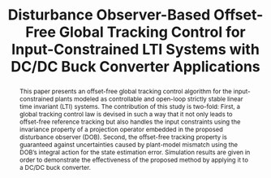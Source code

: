---
type: "Journal Paper" # Conference Paper, Journal Paper, Ph.D. Thesis, Master's Thesis
layout: publication # Do not change this
group: publications # Do not change this
title: "Disturbance Observer-Based Offset-Free Global Tracking Control for Input-Constrained LTI Systems with DC/DC Buck Converter Applications" # Title of the paper
krtitle: # only for domestic papers
authors: "<u>Kyunghwan Choi</u>, Dong Soo Kim, Seok-Kyoon Kim&#42;"
domestic_or_international: "International" # "International" or "Domestic"
pub: # Publication information - REMOVE THIS FIELD IF NOT APPLICABLE!
  - name: "Energies"
    doi: "10.3390/en13164079" # Leave it blank if not applicable
    vol: "13" # Leave it blank if not applicable
    no: "16" # Leave it blank if not applicable
    pp: "4079"# Leave it blank if not applicable
    year: "2020"# Leave it blank if not applicable
    state: "published" # published, accepted, submitted
pub_date: "2020-08-06" # Date of publication. Change Techrxiv (or other preprint) date to Journal date once published.
image: "/static/pub/2020-DOB-offset.png" # Representative image of the paper
abstract: "
This paper presents an offset-free global tracking control algorithm for the input-constrained plants modeled as controllable and open-loop strictly stable linear time invariant (LTI) systems. The contribution of this study is two-fold: First, a global tracking control law is devised in such a way that it not only leads to offset-free reference tracking but also handles the input constraints using the invariance property of a projection operator embedded in the proposed disturbance observer (DOB). Second, the offset-free tracking property is guaranteed against uncertainties caused by plant-model mismatch using the DOB’s integral action for the state estimation error. Simulation results are given in order to demonstrate the effectiveness of the proposed method by applying it to a DC/DC buck converter.
"
# links: # additional links;
#   - name: 
#     url: 
---